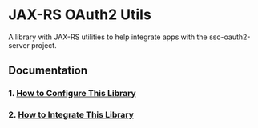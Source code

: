 # JAX-RS OAuth2 Utils

A library with JAX-RS utilities to help integrate apps with the sso-oauth2-server project.

## Documentation

### 1. [How to Configure This Library](./docs/CONFIGURING.md)
### 2. [How to Integrate This Library](./docs/INTEGRATING.md)